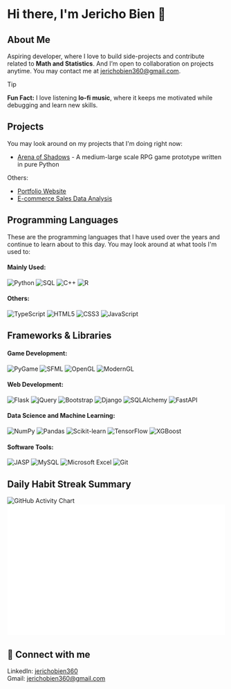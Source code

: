 # Hi there, I'm Jericho Bien 👋
## About Me
Aspiring developer, where I love to build side-projects and contribute related to **Math and Statistics**. And I’m open to collaboration on projects anytime.
You may contact me at jerichobien360@gmail.com.

> [!TIP]
> **Fun Fact:** I love listening **lo-fi music**, where it keeps me motivated while debugging and learn new skills.

## Projects
You may look around on my projects that I'm doing right now:
<br/>
* [Arena of Shadows](https://github.com/jerichobien360/Arena-of-Shadows) - A medium-large scale RPG game prototype written in pure Python

Others:
* [Portfolio Website](https://github.com/jerichobien360/portfolio-website)
* [E-commerce Sales Data Analysis](https://github.com/jerichobien360/data-analysis-portfolio)


## Programming Languages
These are the programming languages that I have used over the years and continue to learn about to this day. You may look around at what tools I'm used to:
#### Mainly Used:
![Python](https://img.shields.io/badge/-Python-3776AB?style=flat-square&logo=python&logoColor=white)
![SQL](https://img.shields.io/badge/-SQL-4479A1?style=flat-square&logo=sql&logoColor=white)
![C++](https://img.shields.io/badge/-C++-00599C?style=flat-square&logo=cplusplus&logoColor=white)
![R](https://img.shields.io/badge/-R-276DC3?style=flat-square&logo=r&logoColor=white)

#### Others:
![TypeScript](https://img.shields.io/badge/-TypeScript-1572B6?style=flat-square&logo=typescript&logoColor=white)
![HTML5](https://img.shields.io/badge/-HTML5-E34F26?style=flat-square&logo=html5&logoColor=white)
![CSS3](https://img.shields.io/badge/-CSS3-1572B6?style=flat-square&logo=css3&logoColor=white)
![JavaScript](https://img.shields.io/badge/-JavaScript-F7DF1E?style=flat-square&logo=javascript&logoColor=black)

## Frameworks & Libraries
#### Game Development:
![PyGame](https://img.shields.io/badge/-Pygame-3776AB?style=flat-square&logo=pygame&logoColor=white)
![SFML](https://img.shields.io/badge/SFML-8CC445?style=flat-square&logo=sfml&logoColor=white)
![OpenGL](https://img.shields.io/badge/OpenGL-5586A4?style=flat-square&logo=opengl&logoColor=white)
![ModernGL](https://img.shields.io/badge/ModernGL-000000?style=flat-square&logo=python&logoColor=white)

#### Web Development:
![Flask](https://img.shields.io/badge/-Flask-000000?style=flat-square&logo=flask&logoColor=white) ![jQuery](https://img.shields.io/badge/-jQuery-0769AD?style=flat-square&logo=jquery&logoColor=white) ![Bootstrap](https://img.shields.io/badge/-Bootstrap-7952B3?style=flat-square&logo=bootstrap&logoColor=white) ![Django](https://img.shields.io/badge/-Django-000000?style=flat-square&logo=Django&logoColor=white) ![SQLAlchemy](https://img.shields.io/badge/-SQLAlchemy-000000?style=flat-square&logo=SQLAlchemy&logoColor=white) ![FastAPI](https://img.shields.io/badge/-FastAPI-000000?style=flat-square&logo=fastapi&logoColor=white)

#### Data Science and Machine Learning:
![NumPy](https://img.shields.io/badge/-NumPy-013243?style=flat-square&logo=numpy&logoColor=white) ![Pandas](https://img.shields.io/badge/-Pandas-150458?style=flat-square&logo=pandas&logoColor=white) ![Scikit-learn](https://img.shields.io/badge/-Scikit--learn-F7931E?style=flat-square&logo=scikit-learn&logoColor=white) ![TensorFlow](https://img.shields.io/badge/-TensorFlow-FF6F00?style=flat-square&logo=tensorflow&logoColor=white) ![XGBoost](https://img.shields.io/badge/-XGBoost-FF6600?style=flat-square&logo=xgboost&logoColor=white)

#### Software Tools:
![JASP](https://img.shields.io/badge/-JASP-0F4C75?style=flat-square&logo=jasp&logoColor=white) ![MySQL](https://img.shields.io/badge/-MySQL-4479A1?style=flat-square&logo=mysql&logoColor=white) ![Microsoft Excel](https://img.shields.io/badge/-Microsoft%20Excel-217346?style=flat-square&logo=microsoft-excel&logoColor=white) ![Git](https://img.shields.io/badge/-Git-F05032?style=flat-square&logo=git&logoColor=white)

## Daily Habit Streak Summary
![GitHub Activity Chart](https://github-readme-activity-graph.vercel.app/graph?username=jerichobien360&theme=github-compact)
![Daily Coding Streak](./streak-summary.svg)

## 🔗 Connect with me
LinkedIn: <a href="https://www.linkedin.com/in/jericho-bien-5b751a321/" target="_blank" rel="noopener noreferrer">jerichobien360</a>
<br/>
Gmail: <a href="https://mail.google.com/mail/?view=cm&fs=1&to=jerichobien360@gmail.com" target="_blank" rel="noopener noreferrer">jerichobien360@gmail.com</a>
